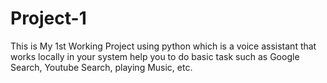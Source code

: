 # Project-1

This is My 1st Working Project using python which is a voice assistant that works locally in your system help you to do basic task such as Google Search, Youtube Search, playing Music, etc.
